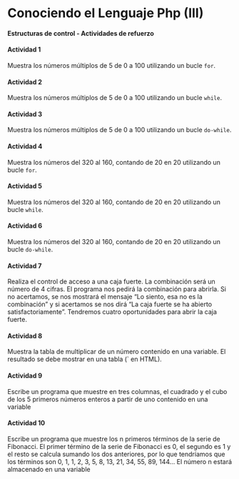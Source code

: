 # Conociendo el Lenguaje Php (III)
####  Estructuras de control - Actividades de refuerzo

#### Actividad 1
Muestra los números múltiplos de 5 de 0 a 100 utilizando un bucle `for`.

#### Actividad 2
Muestra los números múltiplos de 5 de 0 a 100 utilizando un bucle `while`.

#### Actividad 3
Muestra los números múltiplos de 5 de 0 a 100 utilizando un bucle `do-while`.

#### Actividad 4
Muestra los números del 320 al 160, contando de 20 en 20 utilizando un bucle `for`.

#### Actividad 5
Muestra los números del 320 al 160, contando de 20 en 20 utilizando un bucle `while`.

#### Actividad 6
Muestra los números del 320 al 160, contando de 20 en 20 utilizando un bucle `do-while`.

#### Actividad 7
Realiza el control de acceso a una caja fuerte. La combinación será un número de 4 cifras. El
programa nos pedirá la combinación para abrirla. Si no acertamos, se nos mostrará el mensaje
“Lo siento, esa no es la combinación” y si acertamos se nos dirá “La caja fuerte se ha abierto
satisfactoriamente”. Tendremos cuatro oportunidades para abrir la caja fuerte.

#### Actividad 8
Muestra la tabla de multiplicar de un número contenido en una variable. El resultado se debe mostrar
en una tabla (`<table> en HTML).

#### Actividad 9
Escribe un programa que muestre en tres columnas, el cuadrado y el cubo de los 5 primeros números
enteros a partir de uno contenido en una variable

#### Actividad 10
Escribe un programa que muestre los n primeros términos de la serie de Fibonacci. El primer término
de la serie de Fibonacci es 0, el segundo es 1 y el resto se calcula sumando los dos anteriores, por lo
que tendríamos que los términos son 0, 1, 1, 2, 3, 5, 8, 13, 21, 34, 55, 89, 144… El número n estará almacenado 
en una variable

